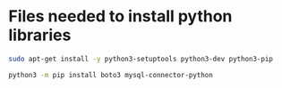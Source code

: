 # Files needed to install python libraries

```bash
sudo apt-get install -y python3-setuptools python3-dev python3-pip
```

```bash
python3 -m pip install boto3 mysql-connector-python
```
